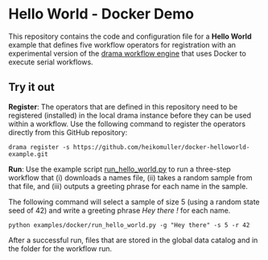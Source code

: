 Hello World - Docker Demo
=========================

This repository contains the code and configuration file for a **Hello World** example that defines five workflow operators for registration with an experimental version of the [drama workflow engine](https://github.com/heikomuller/drama/tree/feature/docker) that uses Docker to execute serial workflows.


Try it out
----------

**Register**: The operators that are defined in this repository need to be registered (installed) in the local drama instance before they can be used within a workflow. Use the following command to register the operators directly from this GitHub repository:

```
drama register -s https://github.com/heikomuller/docker-helloworld-example.git
```

**Run**: Use the example script [run_hello_world.py](https://github.com/heikomuller/drama/blob/feature/docker/examples/docker/run_hello_world.py) to run a three-step workflow that (i) downloads a names file, (ii) takes a random sample from that file, and (iii) outputs a greeting phrase for each name in the sample.

The following command will select a sample of size 5 (using a random state seed of 42) and write a greeting phrase *Hey there <name>!* for each name.

```
python examples/docker/run_hello_world.py -g "Hey there" -s 5 -r 42
```

After a successful run, files that are stored in the global data catalog and in the folder for the workflow run.
